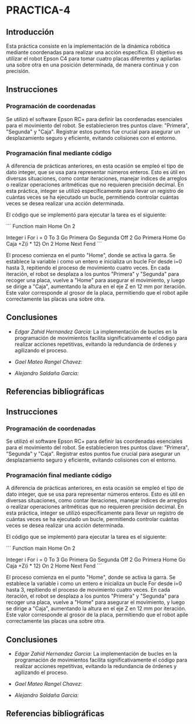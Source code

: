 # PRACTICA-4

## Introducción
Esta práctica consiste en la implementación de la dinámica robótica mediante coordenadas para realizar una acción específica. El objetivo es utilizar el robot Epson C4 para tomar cuatro placas diferentes y apilarlas una sobre otra en una posición determinada, de manera continua y con precisión.

## Instrucciones
### Programación de coordenadas

Se utilizó el software Epson RC+ para definir las coordenadas esenciales para el movimiento del robot. Se establecieron tres puntos clave: "Primera", "Segunda" y "Caja". Registrar estos puntos fue crucial para asegurar un desplazamiento seguro y eficiente, evitando colisiones con el entorno.

### Programación final mediante código

A diferencia de prácticas anteriores, en esta ocasión se empleó el tipo de dato integer, que se usa para representar números enteros. Esto es útil en diversas situaciones, como contar iteraciones, manejar índices de arreglos o realizar operaciones aritméticas que no requieren precisión decimal. En esta práctica, integer se utilizó específicamente para llevar un registro de cuántas veces se ha ejecutado un bucle, permitiendo controlar cuántas veces se desea realizar una acción determinada.

El código que se implementó para ejecutar la tarea es el siguiente:

´´´
Function main
Home
On 2

Integer i
For i = 0 To 3
    Go Primera
    Go Segunda
    Off 2
    Go Primera
    Home
    Go Caja +Z(i * 12)
    On 2
    Home
Next
Fend
´´´

El proceso comienza en el punto "Home", donde se activa la garra. Se establece la variable i como un entero e inicializa un bucle For desde i=0 hasta 3, repitiendo el proceso de movimiento cuatro veces. En cada iteración, el robot se desplaza a los puntos "Primera" y "Segunda" para recoger una placa, vuelve a "Home" para asegurar el movimiento, y luego se dirige a "Caja", aumentando la altura en el eje Z en 12 mm por iteración. Este valor corresponde al grosor de la placa, permitiendo que el robot apile correctamente las placas una sobre otra.

## Conclusiones
- *Edgar Zahid Hernandez Garcia:*
La implementación de bucles en la programación de movimientos facilita significativamente el código para realizar acciones repetitivas, evitando la redundancia de órdenes y agilizando el proceso.

- *Gael Mateo Rangel Chavez:*

  
- *Alejandro Saldaña Garcia:*
  
## Referencias bibliográficas


## Instrucciones
### Programación de coordenadas

Se utilizó el software Epson RC+ para definir las coordenadas esenciales para el movimiento del robot. Se establecieron tres puntos clave: "Primera", "Segunda" y "Caja". Registrar estos puntos fue crucial para asegurar un desplazamiento seguro y eficiente, evitando colisiones con el entorno.

### Programación final mediante código

A diferencia de prácticas anteriores, en esta ocasión se empleó el tipo de dato integer, que se usa para representar números enteros. Esto es útil en diversas situaciones, como contar iteraciones, manejar índices de arreglos o realizar operaciones aritméticas que no requieren precisión decimal. En esta práctica, integer se utilizó específicamente para llevar un registro de cuántas veces se ha ejecutado un bucle, permitiendo controlar cuántas veces se desea realizar una acción determinada.

El código que se implementó para ejecutar la tarea es el siguiente:

´´´
Function main
Home
On 2

Integer i
For i = 0 To 3
    Go Primera
    Go Segunda
    Off 2
    Go Primera
    Home
    Go Caja +Z(i * 12)
    On 2
    Home
Next
Fend
´´´

El proceso comienza en el punto "Home", donde se activa la garra. Se establece la variable i como un entero e inicializa un bucle For desde i=0 hasta 3, repitiendo el proceso de movimiento cuatro veces. En cada iteración, el robot se desplaza a los puntos "Primera" y "Segunda" para recoger una placa, vuelve a "Home" para asegurar el movimiento, y luego se dirige a "Caja", aumentando la altura en el eje Z en 12 mm por iteración. Este valor corresponde al grosor de la placa, permitiendo que el robot apile correctamente las placas una sobre otra.

## Conclusiones
- *Edgar Zahid Hernandez Garcia:*
La implementación de bucles en la programación de movimientos facilita significativamente el código para realizar acciones repetitivas, evitando la redundancia de órdenes y agilizando el proceso.

- *Gael Mateo Rangel Chavez:*

  
- *Alejandro Saldaña Garcia:*
  
## Referencias bibliográficas
